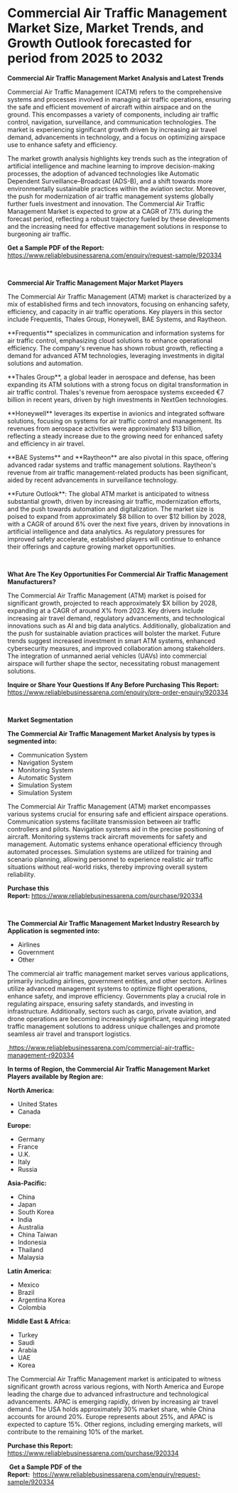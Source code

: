 <p><h1>Commercial Air Traffic Management Market Size, Market Trends, and Growth Outlook forecasted for period from 2025 to 2032</h1></p><p><strong>Commercial Air Traffic Management Market Analysis and Latest Trends</strong></p>
<p><p>Commercial Air Traffic Management (CATM) refers to the comprehensive systems and processes involved in managing air traffic operations, ensuring the safe and efficient movement of aircraft within airspace and on the ground. This encompasses a variety of components, including air traffic control, navigation, surveillance, and communication technologies. The market is experiencing significant growth driven by increasing air travel demand, advancements in technology, and a focus on optimizing airspace use to enhance safety and efficiency.</p><p>The market growth analysis highlights key trends such as the integration of artificial intelligence and machine learning to improve decision-making processes, the adoption of advanced technologies like Automatic Dependent Surveillance–Broadcast (ADS-B), and a shift towards more environmentally sustainable practices within the aviation sector. Moreover, the push for modernization of air traffic management systems globally further fuels investment and innovation. The Commercial Air Traffic Management Market is expected to grow at a CAGR of 7.1% during the forecast period, reflecting a robust trajectory fueled by these developments and the increasing need for effective management solutions in response to burgeoning air traffic.</p></p>
<p><strong>Get a Sample PDF of the Report:&nbsp;</strong> <a href="https://www.reliablebusinessarena.com/enquiry/request-sample/920334?utm_campaign=2981&utm_medium=2&utm_source=Github&utm_content=ia&utm_term=18042025&utm_id=commercial-air-traffic-management">https://www.reliablebusinessarena.com/enquiry/request-sample/920334</a></p>
<p>&nbsp;</p>
<p><strong>Commercial Air Traffic Management Major Market Players</strong></p>
<p><p>The Commercial Air Traffic Management (ATM) market is characterized by a mix of established firms and tech innovators, focusing on enhancing safety, efficiency, and capacity in air traffic operations. Key players in this sector include Frequentis, Thales Group, Honeywell, BAE Systems, and Raytheon.</p><p>**Frequentis** specializes in communication and information systems for air traffic control, emphasizing cloud solutions to enhance operational efficiency. The company's revenue has shown robust growth, reflecting a demand for advanced ATM technologies, leveraging investments in digital solutions and automation.</p><p>**Thales Group**, a global leader in aerospace and defense, has been expanding its ATM solutions with a strong focus on digital transformation in air traffic control. Thales's revenue from aerospace systems exceeded €7 billion in recent years, driven by high investments in NextGen technologies.</p><p>**Honeywell** leverages its expertise in avionics and integrated software solutions, focusing on systems for air traffic control and management. Its revenues from aerospace activities were approximately $13 billion, reflecting a steady increase due to the growing need for enhanced safety and efficiency in air travel.</p><p>**BAE Systems** and **Raytheon** are also pivotal in this space, offering advanced radar systems and traffic management solutions. Raytheon's revenue from air traffic management-related products has been significant, aided by recent advancements in surveillance technology.</p><p>**Future Outlook**: The global ATM market is anticipated to witness substantial growth, driven by increasing air traffic, modernization efforts, and the push towards automation and digitalization. The market size is poised to expand from approximately $8 billion to over $12 billion by 2028, with a CAGR of around 6% over the next five years, driven by innovations in artificial intelligence and data analytics. As regulatory pressures for improved safety accelerate, established players will continue to enhance their offerings and capture growing market opportunities.</p></p>
<p>&nbsp;</p>
<p><strong>What Are The Key Opportunities For Commercial Air Traffic Management Manufacturers?</strong></p>
<p><p>The Commercial Air Traffic Management (ATM) market is poised for significant growth, projected to reach approximately $X billion by 2028, expanding at a CAGR of around X% from 2023. Key drivers include increasing air travel demand, regulatory advancements, and technological innovations such as AI and big data analytics. Additionally, globalization and the push for sustainable aviation practices will bolster the market. Future trends suggest increased investment in smart ATM systems, enhanced cybersecurity measures, and improved collaboration among stakeholders. The integration of unmanned aerial vehicles (UAVs) into commercial airspace will further shape the sector, necessitating robust management solutions.</p></p>
<p><strong>Inquire or Share Your Questions If Any Before Purchasing This Report:</strong> <a href="https://www.reliablebusinessarena.com/enquiry/pre-order-enquiry/920334?utm_campaign=2981&utm_medium=2&utm_source=Github&utm_content=ia&utm_term=18042025&utm_id=commercial-air-traffic-management">https://www.reliablebusinessarena.com/enquiry/pre-order-enquiry/920334</a></p>
<p>&nbsp;</p>
<p><strong>Market Segmentation</strong></p>
<p><strong>The Commercial Air Traffic Management Market Analysis by types is segmented into:</strong></p>
<p><ul><li>Communication System</li><li>Navigation System</li><li>Monitoring System</li><li>Automatic System</li><li>Simulation System</li><li>Simulation System</li></ul></p>
<p><p>The Commercial Air Traffic Management (ATM) market encompasses various systems crucial for ensuring safe and efficient airspace operations. Communication systems facilitate transmission between air traffic controllers and pilots. Navigation systems aid in the precise positioning of aircraft. Monitoring systems track aircraft movements for safety and management. Automatic systems enhance operational efficiency through automated processes. Simulation systems are utilized for training and scenario planning, allowing personnel to experience realistic air traffic situations without real-world risks, thereby improving overall system reliability.</p></p>
<p><strong>Purchase this Report:&nbsp;</strong><a href="https://www.reliablebusinessarena.com/purchase/920334?utm_campaign=2981&utm_medium=2&utm_source=Github&utm_content=ia&utm_term=18042025&utm_id=commercial-air-traffic-management">https://www.reliablebusinessarena.com/purchase/920334</a></p>
<p>&nbsp;</p>
<p><strong>The Commercial Air Traffic Management Market Industry Research by Application is segmented into:</strong></p>
<p><ul><li>Airlines</li><li>Government</li><li>Other</li></ul></p>
<p><p>The commercial air traffic management market serves various applications, primarily including airlines, government entities, and other sectors. Airlines utilize advanced management systems to optimize flight operations, enhance safety, and improve efficiency. Governments play a crucial role in regulating airspace, ensuring safety standards, and investing in infrastructure. Additionally, sectors such as cargo, private aviation, and drone operations are becoming increasingly significant, requiring integrated traffic management solutions to address unique challenges and promote seamless air travel and transport logistics.</p></p>
<p><a href="https://www.reliablebusinessarena.com/commercial-air-traffic-management-r920334?utm_campaign=2981&utm_medium=2&utm_source=Github&utm_content=ia&utm_term=18042025&utm_id=commercial-air-traffic-management">&nbsp;https://www.reliablebusinessarena.com/commercial-air-traffic-management-r920334</a></p>
<p><strong>In terms of Region, the Commercial Air Traffic Management Market Players available by Region are:</strong></p>
<p>
    <p> <strong> North America: </strong>
        <ul>
            <li>United States</li>
            <li>Canada</li>
        </ul>
        </p> 
    <p> <strong> Europe: </strong>
        <ul>
            <li>Germany</li>
            <li>France</li>
            <li>U.K.</li>
            <li>Italy</li>
            <li>Russia</li>
        </ul>
        </p> 
    <p> <strong> Asia-Pacific: </strong>
        <ul>
            <li>China</li>
            <li>Japan</li>
            <li>South Korea</li>
            <li>India</li>
            <li>Australia</li>
            <li>China Taiwan</li>
            <li>Indonesia</li>
            <li>Thailand</li>
            <li>Malaysia</li>
        </ul>
        </p> 
    <p> <strong> Latin America: </strong>
        <ul>
            <li>Mexico</li>
            <li>Brazil</li>
            <li>Argentina Korea</li>
            <li>Colombia</li>
        </ul>
        </p> 
    <p> <strong> Middle East & Africa: </strong>
        <ul>
            <li>Turkey</li>
            <li>Saudi</li>
            <li>Arabia</li>
            <li>UAE</li>
            <li>Korea</li>
        </ul>
    </p>
    </p>
<p><p>The Commercial Air Traffic Management market is anticipated to witness significant growth across various regions, with North America and Europe leading the charge due to advanced infrastructure and technological advancements. APAC is emerging rapidly, driven by increasing air travel demand. The USA holds approximately 30% market share, while China accounts for around 20%. Europe represents about 25%, and APAC is expected to capture 15%. Other regions, including emerging markets, will contribute to the remaining 10% of the market.</p></p>
<p><strong>Purchase this Report: </strong><a href="https://www.reliablebusinessarena.com/purchase/920334?utm_campaign=2981&utm_medium=2&utm_source=Github&utm_content=ia&utm_term=18042025&utm_id=commercial-air-traffic-management">https://www.reliablebusinessarena.com/purchase/920334</a></p>
<p>&nbsp;<strong>Get a Sample PDF of the Report:&nbsp;&nbsp;</strong><a href="https://www.reliablebusinessarena.com/enquiry/request-sample/920334?utm_campaign=2981&utm_medium=2&utm_source=Github&utm_content=ia&utm_term=18042025&utm_id=commercial-air-traffic-management">https://www.reliablebusinessarena.com/enquiry/request-sample/920334</a></p>
<p><strong></strong></p>
<p><p></p><p></p><p></p></p>